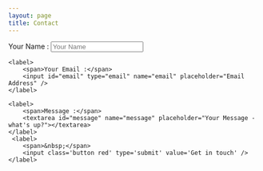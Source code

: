 ```yaml
---
layout: page
title: Contact
---
```

<form class='contact-form contact-form-sticky' action="http://getsimpleform.com/messages?form_api_token=c459383416a3875b61a83b5d0feac4e6" method="post">
  <input type='hidden' name='redirect_to' value='http://craigmccaskill.com/contact/?=thank-you' />
    <label>
        <span>Your Name :</span>
        <input id="name" type="text" name="name" placeholder="Your Name" />
    </label>
    
    <label>
        <span>Your Email :</span>
        <input id="email" type="email" name="email" placeholder="Email Address" />
    </label>
    
    <label>
        <span>Message :</span>
        <textarea id="message" name="message" placeholder="Your Message - what's up?"></textarea>
    </label> 
     <label>
        <span>&nbsp;</span> 
        <input class='button red' type='submit' value='Get in touch' /> 
    </label> 
</form>